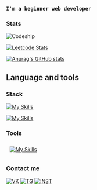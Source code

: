 ### `I'm a beginner web developer`

### Stats

![Codeship](https://www.codewars.com/users/RGon-c/badges/large)

[![Leetcode Stats](https://leetcard.jacoblin.cool/RGon-c?font=dancing_script?border=0&radius=20)](https://leetcode.com/RGon-c)

[![Anurag's GitHub stats](https://github-readme-stats.vercel.app/api?username=RGon-c&theme=tokyonight&hide_title=true)](https://github.com/anuraghazra/github-readme-stats)

## Language and tools

### Stack


<p align="left">
     <a href="https://skillicons.dev" >
        <img  src="https://skillicons.dev/icons?i=css,html,vue,js,jquery,bootstrap,tailwind"alt="My Skills"/> 
    </a>
</p>

<p align="left">
     <a href="https://skillicons.dev" >
        <img src="https://skillicons.dev/icons?i=laravel,php,mysql"alt="My Skills"/> 
    </a>
</p>

### Tools

<p align="left">
     <a href="https://skillicons.dev" width="45%" >
        <img style="margin: 10px" src="https://skillicons.dev/icons?i=vscode,figma,git,github,blender,photoshop,&perline=7"alt="My Skills"/> 
    </a>
</p>

### Contact me
[![VK](https://img.shields.io/badge/-VK-090909?style=for-the-badge&logo=VK&logoColor=0037ff)](https://vk.com/heaventold)
[![TG](https://img.shields.io/badge/-TG-090909?style=for-the-badge&logo=Telegram)](https://t.me/HeavenTold)
[![INST](https://img.shields.io/badge/-INST-090909?style=for-the-badge&logo=instagram)](https://www.instagram.com/heaven_told)

